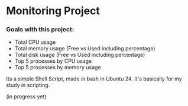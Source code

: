 # Monitoring Project
### Goals with this project:
* Total CPU usage
* Total memory usage (Free vs Used including percentage)
* Total disk usage (Free vs Used including percentage)
* Top 5 processes by CPU usage
* Top 5 processes by memory usage

Its a simple Shell Script, made in bash in Ubuntu 24. It's basically for my study in scripting.

(in progress yet)
